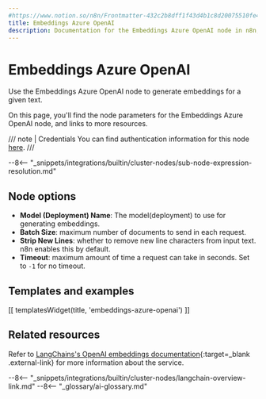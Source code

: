 ```yaml
---
#https://www.notion.so/n8n/Frontmatter-432c2b8dff1f43d4b1c8d20075510fe4
title: Embeddings Azure OpenAI
description: Documentation for the Embeddings Azure OpenAI node in n8n, a workflow automation platform. Includes details of operations and configuration, and links to examples and credentials information.
---
```


# Embeddings Azure OpenAI

Use the Embeddings Azure OpenAI node to generate embeddings for a given text.

On this page, you'll find the node parameters for the Embeddings Azure OpenAI node, and links to more resources.

/// note | Credentials
You can find authentication information for this node [here](/integrations/builtin/credentials/azureopenai/).
///

--8<-- "_snippets/integrations/builtin/cluster-nodes/sub-node-expression-resolution.md"


## Node options

* **Model (Deployment) Name**: The model(deployment) to use for generating embeddings.
* **Batch Size**: maximum number of documents to send in each request.
* **Strip New Lines**: whether to remove new line characters from input text. n8n enables this by default.
* **Timeout**: maximum amount of time a request can take in seconds. Set to `-1` for no timeout.

## Templates and examples

<!-- see https://www.notion.so/n8n/Pull-in-templates-for-the-integrations-pages-37c716837b804d30a33b47475f6e3780 -->
[[ templatesWidget(title, 'embeddings-azure-openai') ]]

## Related resources

Refer to [LangChains's OpenAI embeddings documentation](https://js.langchain.com/docs/modules/data_connection/text_embedding/integrations/azure_openai){:target=_blank .external-link} for more information about the service.

--8<-- "_snippets/integrations/builtin/cluster-nodes/langchain-overview-link.md"
--8<-- "_glossary/ai-glossary.md"
